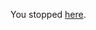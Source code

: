 You stopped [here](https://doc.rust-lang.org/stable/book/ch02-00-guessing-game-tutorial.html#comparing-the-guess-to-the-secret-number).
